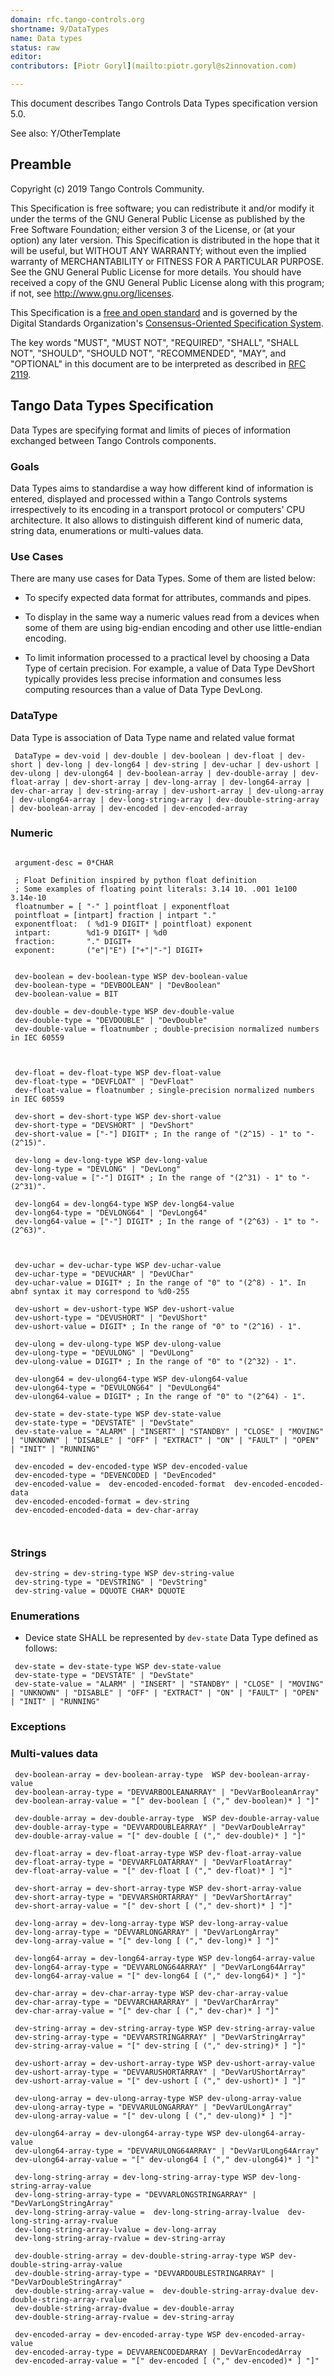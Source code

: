 ```yaml
---
domain: rfc.tango-controls.org
shortname: 9/DataTypes
name: Data types
status: raw
editor: 
contributors: [Piotr Goryl](mailto:piotr.goryl@s2innovation.com)

---
```


This document describes Tango Controls Data Types specification version 5.0.

See also: Y/OtherTemplate

## Preamble

Copyright (c) 2019 Tango Controls Community.

This Specification is free software; you can redistribute it and/or modify it under the terms of the GNU General Public License as published by the Free Software Foundation; either version 3 of the License, or (at your option) any later version. This Specification is distributed in the hope that it will be useful, but WITHOUT ANY WARRANTY; without even the implied warranty of MERCHANTABILITY or FITNESS FOR A PARTICULAR PURPOSE. See the GNU General Public License for more details. You should have received a copy of the GNU General Public License along with this program; if not, see <http://www.gnu.org/licenses>.

This Specification is a [free and open standard](http://www.digistan.org/open-standard:definition) and is governed by the Digital Standards Organization's [Consensus-Oriented Specification System](http://www.digistan.org/spec:1/COSS).

The key words "MUST", "MUST NOT", "REQUIRED", "SHALL", "SHALL NOT", "SHOULD", "SHOULD NOT", "RECOMMENDED", "MAY", and "OPTIONAL" in this document are to be interpreted as described in [RFC 2119](http://tools.ietf.org/html/rfc2119).

## Tango Data Types Specification

Data Types are specifying format and limits of pieces of information exchanged between Tango Controls components.   

### Goals

Data Types aims to standardise a way how different kind of information is entered, displayed and processed within
a Tango Controls systems irrespectively to its encoding in a transport protocol or computers' CPU architecture.
It also allows to distinguish different kind of numeric data, string data, enumerations or multi-values data. 

### Use Cases

There are many use cases for Data Types. Some of them are listed below:

* To specify expected data format for attributes, commands and pipes.

* To display in the same way a numeric values read from a devices when some of them are using big-endian encoding and 
  other use little-endian encoding.

* To limit information processed to a practical level by choosing a Data Type of certain precision.
  For example, a value of Data Type DevShort typically provides less precise information and consumes less computing 
  resources than a value of Data Type DevLong.

### DataType

Data Type is association of Data Type name and related value format

``` ABNF
 DataType = dev-void | dev-double | dev-boolean | dev-float | dev-short | dev-long | dev-long64 | dev-string | dev-uchar | dev-ushort | dev-ulong | dev-ulong64 | dev-boolean-array | dev-double-array | dev-float-array | dev-short-array | dev-long-array | dev-long64-array | dev-char-array | dev-string-array | dev-ushort-array | dev-ulong-array | dev-ulong64-array | dev-long-string-array | dev-double-string-array | dev-boolean-array | dev-encoded | dev-encoded-array 
``` 

### Numeric


``` ABNF
 
 argument-desc = 0*CHAR

 ; Float Definition inspired by python float definition 
 ; Some examples of floating point literals: 3.14 10. .001 1e100 3.14e-10
 floatnumber = [ "-" ] pointfloat | exponentfloat
 pointfloat = [intpart] fraction | intpart "."
 exponentfloat:  ( %d1-9 DIGIT* | pointfloat) exponent
 intpart:        %d1-9 DIGIT* | %d0
 fraction:       "." DIGIT+
 exponent:       ("e"|"E") ["+"|"-"] DIGIT+

 
 dev-boolean = dev-boolean-type WSP dev-boolean-value
 dev-boolean-type = "DEVBOOLEAN" | "DevBoolean"
 dev-boolean-value = BIT
 
 dev-double = dev-double-type WSP dev-double-value
 dev-double-type = "DEVDOUBLE" | "DevDouble"
 dev-double-value = floatnumber ; double-precision normalized numbers in IEC 60559

 

 dev-float = dev-float-type WSP dev-float-value
 dev-float-type = "DEVFLOAT" | "DevFloat"
 dev-float-value = floatnumber ; single-precision normalized numbers in IEC 60559

 dev-short = dev-short-type WSP dev-short-value
 dev-short-type = "DEVSHORT" | "DevShort"
 dev-short-value = ["-"] DIGIT* ; In the range of "(2^15) - 1" to "-(2^15)".

 dev-long = dev-long-type WSP dev-long-value
 dev-long-type = "DEVLONG" | "DevLong"
 dev-long-value = ["-"] DIGIT* ; In the range of "(2^31) - 1" to "-(2^31)".

 dev-long64 = dev-long64-type WSP dev-long64-value
 dev-long64-type = "DEVLONG64" | "DevLong64"
 dev-long64-value = ["-"] DIGIT* ; In the range of "(2^63) - 1" to "-(2^63)".



 dev-uchar = dev-uchar-type WSP dev-uchar-value
 dev-uchar-type = "DEVUCHAR" | "DevUChar"
 dev-uchar-value = DIGIT* ; In the range of "0" to "(2^8) - 1". In abnf syntax it may correspond to %d0-255

 dev-ushort = dev-ushort-type WSP dev-ushort-value
 dev-ushort-type = "DEVUSHORT" | "DevUShort"
 dev-ushort-value = DIGIT* ; In the range of "0" to "(2^16) - 1".

 dev-ulong = dev-ulong-type WSP dev-ulong-value
 dev-ulong-type = "DEVULONG" | "DevULong"
 dev-ulong-value = DIGIT* ; In the range of "0" to "(2^32) - 1".

 dev-ulong64 = dev-ulong64-type WSP dev-ulong64-value
 dev-ulong64-type = "DEVULONG64" | "DevULong64"
 dev-ulong64-value = DIGIT* ; In the range of "0" to "(2^64) - 1".

 dev-state = dev-state-type WSP dev-state-value
 dev-state-type = "DEVSTATE" | "DevState"
 dev-state-value = "ALARM" | "INSERT" | "STANDBY" | "CLOSE" | "MOVING" | "UNKNOWN" | "DISABLE" | "OFF" | "EXTRACT" | "ON" | "FAULT" | "OPEN" | "INIT" | "RUNNING"

 dev-encoded = dev-encoded-type WSP dev-encoded-value
 dev-encoded-type = "DEVENCODED | "DevEncoded"
 dev-encoded-value =  dev-encoded-encoded-format  dev-encoded-encoded-data
 dev-encoded-encoded-format = dev-string
 dev-encoded-encoded-data = dev-char-array

 
``` 


### Strings
``` ABNF
 dev-string = dev-string-type WSP dev-string-value
 dev-string-type = "DEVSTRING" | "DevString"
 dev-string-value = DQUOTE CHAR* DQUOTE

```

### Enumerations

* Device state SHALL be represented by `dev-state` Data Type defined as follows:
 
```abnf
 dev-state = dev-state-type WSP dev-state-value
 dev-state-type = "DEVSTATE" | "DevState"
 dev-state-value = "ALARM" | "INSERT" | "STANDBY" | "CLOSE" | "MOVING" | "UNKNOWN" | "DISABLE" | "OFF" | "EXTRACT" | "ON" | "FAULT" | "OPEN" | "INIT" | "RUNNING"
```



### Exceptions


### Multi-values data

```abnf
 dev-boolean-array = dev-boolean-array-type  WSP dev-boolean-array-value
 dev-boolean-array-type = "DEVVARBOOLEANARRAY" | "DevVarBooleanArray"
 dev-boolean-array-value = "[" dev-boolean [ ("," dev-boolean)* ] "]" 

 dev-double-array = dev-double-array-type  WSP dev-double-array-value
 dev-double-array-type = "DEVVARDOUBLEARRAY" | "DevVarDoubleArray"
 dev-double-array-value = "[" dev-double [ ("," dev-double)* ] "]" 

 dev-float-array = dev-float-array-type WSP dev-float-array-value
 dev-float-array-type = "DEVVARFLOATARRAY" | "DevVarFloatArray"
 dev-float-array-value = "[" dev-float [ ("," dev-float)* ] "]"

 dev-short-array = dev-short-array-type WSP dev-short-array-value
 dev-short-array-type = "DEVVARSHORTARRAY" | "DevVarShortArray"
 dev-short-array-value = "[" dev-short [ ("," dev-short)* ] "]"

 dev-long-array = dev-long-array-type WSP dev-long-array-value
 dev-long-array-type = "DEVVARLONGARRAY" | "DevVarLongArray"
 dev-long-array-value = "[" dev-long [ ("," dev-long)* ] "]"

 dev-long64-array = dev-long64-array-type WSP dev-long64-array-value
 dev-long64-array-type = "DEVVARLONG64ARRAY" | "DevVarLong64Array"
 dev-long64-array-value = "[" dev-long64 [ ("," dev-long64)* ] "]"

 dev-char-array = dev-char-array-type WSP dev-char-array-value
 dev-char-array-type = "DEVVARCHARARRAY" | "DevVarCharArray"
 dev-char-array-value = "[" dev-char [ ("," dev-char)* ] "]"

 dev-string-array = dev-string-array-type WSP dev-string-array-value
 dev-string-array-type = "DEVVARSTRINGARRAY" | "DevVarStringArray"
 dev-string-array-value = "[" dev-string [ ("," dev-string)* ] "]"

 dev-ushort-array = dev-ushort-array-type WSP dev-ushort-array-value
 dev-ushort-array-type = "DEVVARUSHORTARRAY" | "DevVarUShortArray"
 dev-ushort-array-value = "[" dev-ushort [ ("," dev-ushort)* ] "]"

 dev-ulong-array = dev-ulong-array-type WSP dev-ulong-array-value
 dev-ulong-array-type = "DEVVARULONGARRAY" | "DevVarULongArray"
 dev-ulong-array-value = "[" dev-ulong [ ("," dev-ulong)* ] "]"

 dev-ulong64-array = dev-ulong64-array-type WSP dev-ulong64-array-value
 dev-ulong64-array-type = "DEVVARULONG64ARRAY" | "DevVarULong64Array"
 dev-ulong64-array-value = "[" dev-ulong64 [ ("," dev-ulong64)* ] "]" 

 dev-long-string-array = dev-long-string-array-type WSP dev-long-string-array-value
 dev-long-string-array-type = "DEVVARLONGSTRINGARRAY" | "DevVarLongStringArray"
 dev-long-string-array-value =  dev-long-string-array-lvalue  dev-long-string-array-rvalue
 dev-long-string-array-lvalue = dev-long-array
 dev-long-string-array-rvalue = dev-string-array

 dev-double-string-array = dev-double-string-array-type WSP dev-double-string-array-value
 dev-double-string-array-type = "DEVVARDOUBLESTRINGARRAY" | "DevVarDoubleStringArray"
 dev-double-string-array-value =  dev-double-string-array-dvalue dev-double-string-array-rvalue
 dev-double-string-array-dvalue = dev-double-array
 dev-double-string-array-rvalue = dev-string-array

 dev-encoded-array = dev-encoded-array-type WSP dev-encoded-array-value
 dev-encoded-array-type = DEVVARENCODEDARRAY | DevVarEncodedArray
 dev-encoded-array-value = "[" dev-encoded [ ("," dev-encoded)* ] "]"

```




